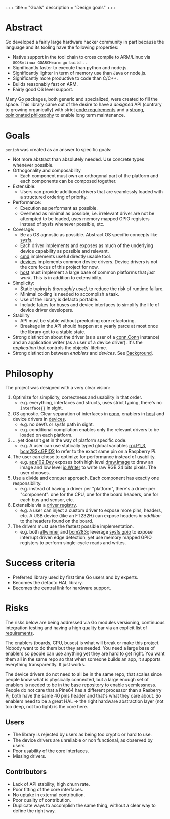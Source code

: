 +++
title = "Goals"
description = "Design goals"
+++


# Abstract

Go developed a fairly large hardware hacker community in part because the
language and its tooling have the following properties:

- Native support in the tool chain to cross compile to ARM/Linux via `GOOS=linux
  GOARCH=arm go build .`.
- Significantly faster to execute than python and node.js.
- Significantly lighter in term of memory use than Java or node.js.
- Significantly more productive to code than C/C++.
- Builds reasonably fast on ARM.
- Fairly good OS level support.

Many Go packages, both generic and specialized, were created to fill the space.
This library came out of the desire to have a _designed_ API (contrary to
growing organically) with strict [code requirements](../#requirements) and a
[strong, opinionated philosophy](../../../#philosophy) to enable long term
maintenance.


# Goals

`periph` was created as an answer to specific goals:

- Not more abstract than absolutely needed. Use concrete types whenever
  possible.
- Orthogonality and composability
  - Each component must own an orthogonal part of the platform and each
    components can be composed together.
- Extensible:
  - Users can provide additional drivers that are seamlessly loaded
    with a structured ordering of priority.
- Performance:
  - Execution as performant as possible.
  - Overhead as minimal as possible, i.e. irrelevant driver are not be
    attempted to be loaded, uses memory mapped GPIO registers instead of sysfs
    whenever possible, etc.
- Coverage:
  - Be as OS agnostic as possible. Abstract OS specific concepts like
    [sysfs](https://periph.io/x/host/v3/sysfs).
  - Each driver implements and exposes as much of the underlying device
    capability as possible and relevant.
  - [cmd](https://github.com/periph/cmd/tree/main/) implements useful
    directly usable tool.
  - [devices](https://periph.io/x/devices/v3) implements common device
    drivers. Device drivers is not the core focus of this project for now.
  - [host](https://periph.io/x/host/v3) must implement a large base of
    common platforms that _just work_. This is in addition to extensibility.
- Simplicity:
  - Static typing is _thoroughly used_, to reduce the risk of runtime failure.
  - Minimal coding is needed to accomplish a task.
  - Use of the library is defacto portable.
  - Include fakes for buses and device interfaces to simplify the life of
    device driver developers.
- Stability
  - API must be stable without precluding core refactoring.
  - Breakage in the API should happen at a yearly parce at most once the library
    got to a stable state.
- Strong distinction about the driver (as a user of a
  [conn.Conn](https://periph.io/x/conn/v3#Conn) instance) and an application
  writer (as a user of a device driver). It's the _application_ that controls
  the objects' lifetime.
- Strong distinction between _enablers_ and _devices_. See
  [Background](../#background).


# Philosophy

The project was designed with a very clear vision:

1. Optimize for simplicity, correctness and usability in that order.
   - e.g. everything, interfaces and structs, uses strict typing, there's no
     `interface{}` in sight.
2. OS agnostic. Clear separation of interfaces in
   [conn](https://periph.io/x/conn/v3),
   enablers in [host](https://periph.io/x/host/v3) and device
   drivers in [devices](https://periph.io/x/devices/v3).
   - e.g. no devfs or sysfs path in sight.
   - e.g. conditional compilation enables only the relevant drivers to be loaded
     on each platform.
3. ... yet doesn't get in the way of platform specific code.
   - e.g. A user can use statically typed global variables
     [rpi.P1_3](https://periph.io/x/host/v3/rpi#P1_3),
     [bcm283x.GPIO2](https://periph.io/x/host/v3/bcm283x#GPIO2)
     to refer to the exact same pin on a Raspberry Pi.
3. The user can chose to optimize for performance instead of usability.
   - e.g.
     [apa102.Dev](https://periph.io/x/devices/v3/apa102#Dev)
     exposes both high level
     [draw.Image](https://golang.org/pkg/image/draw/#Image) to draw an image and
     low level [io.Writer](https://golang.org/pkg/io/#Writer) to write raw RGB
     24 bits pixels. The user chooses.
4. Use a divide and conquer approach. Each component has exactly one
   responsibility.
   - e.g. instead of having a driver per "platform", there's a driver per
     "component": one for the CPU, one for the board headers, one for each
     bus and sensor, etc.
5. Extensible via a [driver
   registry](https://periph.io/x/conn/v3/driver/driverreg#Register).
   - e.g. a user can inject a custom driver to expose more pins, headers, etc.
     A USB device (like an FT232H) can expose headers _in addition_ to the
     headers found on the board.
6. The drivers must use the fastest possible implementation.
   - e.g. both [allwinner](https://periph.io/x/host/v3/allwinner) and
     [bcm283x](https://periph.io/x/host/v3/bcm283x) leverage [sysfs
     gpio](https://periph.io/x/host/v3/sysfs#Pin) to expose interrupt driven
     edge detection, yet use memory mapped GPIO registers to perform
     single-cycle reads and writes.


# Success criteria

- Preferred library used by first time Go users and by experts.
- Becomes the defacto HAL library.
- Becomes the central link for hardware support.


# Risks

The risks below are being addressed via Go modules versioning, continuous
integration testing and having a high quality bar via an explicit list of
[requirements](../#requirements).

The enablers (boards, CPU, buses) is what will break or make this project.
Nobody want to do them but they are needed. You need a large base of enablers so
people can use anything yet they are hard to get right. You want them all in the
same repo so that when someone builds an app, it supports everything
transparently. It just works.

The device drivers do not need to all be in the same repo, that scales since
people know what is physically connected, but a large enough set of enablers is
needed to be in the base repository to enable seemlessness. People do not care
that a Pine64 has a different processor than a Rasberry Pi; both have the same
40 pins header and that's what they care about. So enablers need to be a great
HAL -> the right hardware abstraction layer (not too deep, not too light) is the
core here.


## Users

- The library is rejected by users as being too cryptic or hard to use.
- The device drivers are unreliable or non functional, as observed by users.
- Poor usability of the core interfaces.
- Missing drivers.


## Contributors

- Lack of API stability; high churn rate.
- Poor fitting of the core interfaces.
- No uptake in external contribution.
- Poor quality of contribution.
- Duplicate ways to accomplish the same thing, without a clear way to define the
  right way.
